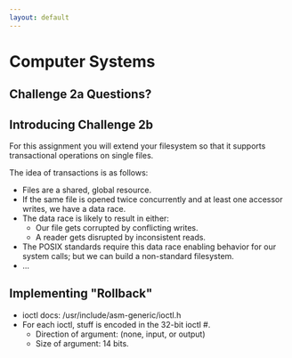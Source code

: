 ```yaml
---
layout: default
---
```


# Computer Systems

## Challenge 2a Questions?

## Introducing Challenge 2b

For this assignment you will extend your filesystem so that it supports
transactional operations on single files.

The idea of transactions is as follows:

 - Files are a shared, global resource.
 - If the same file is opened twice concurrently and at least one accessor
   writes, we have a data race.
 - The data race is likely to result in either:
   - Our file gets corrupted by conflicting writes.
   - A reader gets disrupted by inconsistent reads.
 - The POSIX standards require this data race enabling behavior for our system
   calls; but we can build a non-standard filesystem.
 - ...

## Implementing "Rollback"

- ioctl docs: /usr/include/asm-generic/ioctl.h
 - For each ioctl, stuff is encoded in the 32-bit ioctl #.
   - Direction of argument: (none, input, or output)
   - Size of argument: 14 bits.

